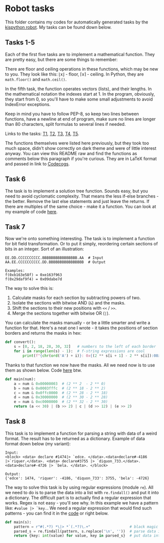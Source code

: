 # Robot tasks
This folder contains my codes for automatically generated tasks by the
[kispython robot][robot]. My tasks can be found down below.

## Tasks 1-5
Each of the first five tasks are to implement a mathematical function.
They are pretty easy, but there are some things to remember:

There are floor and ceiling operations in these functions, which may be
new to you. They look like this: ⌊x⌋ - floor, ⌈x⌉ - ceiling.
In Python, they are `math.floor()` and `math.ceil()`.

In the fifth task, the function operates vectors (lists),
and their lengths. In the mathematical notation the indexes start at 1.
In the program, obviously, they start from 0, so you'll have to make
some small adjustments to avoid IndexError exceptions.

Keep in mind you have to follow PEP-8, so keep two lines
between functions, have a newline at end of program,
make sure no lines are longer than 80 characters,
split formulas to several lines if needed.

Links to the tasks: [T1][t01], [T2][t02], [T3][t03], [T4][t04], [T5][t05].

The functions themselves were listed here previously, but they took too much space,
didn't show correctly on dark theme and were of little interest anyway.
You can view this README raw and find the functions as comments below this paragraph if you're curious.
They are in LaTeX format and passed in link to [Codecogs][codecogs].

<!--
**Note:** the formulas may take a short time to render, you might have to refresh the page.
Unfortunately, they don't work well on dark theme, but you can open them in separate tabs and they'll look fine.

<img style="padding:8px; border-radius:8px; background:white" src="https://latex.codecogs.com/svg.image?f(z)&space;=&space;\frac{z^{2}}{45}&space;-&space;70&space;&space;\left(z^{2}&space;-&space;62&space;&space;z^{3}&space;-&space;58\right)^{3}&space;&plus;&space;\frac{41&space;&space;\left\lfloor&space;z&space;\right\rfloor&space;-&space;53&space;&space;\left(74&space;&space;z^{2}&space;-&space;z\right)^{7}}{z^{5}}" title="f(z) = \frac{z^{2}}{45} - 70 \left(z^{2} - 62 z^{3} - 58\right)^{3} + \frac{41 \left\lfloor z \right\rfloor - 53 \left(74 z^{2} - z\right)^{7}}{z^{5}}" />
<img style="padding:8px; border-radius:8px; background:white" src="https://latex.codecogs.com/svg.image?f(x)&space;=&space;\begin{cases}46&space;&space;x^{4}&space;&plus;&space;1,&&space;x&space;<&space;-3\\72&space;&space;x&space;-&space;\left(14&space;&space;x&space;-&space;7\right),&&space;-3&space;\leq&space;x&space;<&space;12\\\left(x^{3}&space;-&space;82&space;&space;x&space;-&space;x^{2}\right)^{6}&space;&plus;&space;81&space;&space;x&space;&plus;&space;77&space;&space;\left(87&space;&space;x^{2}\right)^{7},&&space;12&space;\leq&space;x&space;<&space;36\\\left(66&space;&space;x&space;&plus;&space;x^{3}\right)^{5}&space;&plus;&space;8&space;&space;\,\mathrm{sin}^{4}&space;x,&&space;x&space;\geq&space;36\end{cases}" title="f(x) = \begin{cases}46 x^{4} + 1,& x < -3\\72 x - \left(14 x - 7\right),& -3 \leq x < 12\\\left(x^{3} - 82 x - x^{2}\right)^{6} + 81 x + 77 \left(87 x^{2}\right)^{7},& 12 \leq x < 36\\\left(66 x + x^{3}\right)^{5} + 8 \,\mathrm{sin}^{4} x,& x \geq 36\end{cases}" />
<img style="padding:8px; border-radius:8px; background:white" src="https://latex.codecogs.com/svg.image?f(b,&space;m,&space;n,&space;p)&space;=&space;\sum_{c=1}^{b}\left(82&space;&space;c&space;-&space;\left(\left\lfloor&space;c&space;\right\rfloor\right)^{4}&space;-&space;\left(31&space;&space;c&space;&plus;&space;47&space;&space;c^{2}&space;&plus;&space;c^{3}\right)^{5}\right)&space;&plus;&space;\sum_{j=1}^{n}\prod_{c=1}^{b}\sum_{k=1}^{m}\left(79&space;&space;j^{3}&space;&plus;&space;50&space;&space;k^{5}&space;&plus;&space;\left(\frac{c}{90}&space;-&space;1&space;-&space;p^{3}\right)^{7}\right)" title="f(b, m, n, p) = \sum_{c=1}^{b}\left(82 c - \left(\left\lfloor c \right\rfloor\right)^{4} - \left(31 c + 47 c^{2} + c^{3}\right)^{5}\right) + \sum_{j=1}^{n}\prod_{c=1}^{b}\sum_{k=1}^{m}\left(79 j^{3} + 50 k^{5} + \left(\frac{c}{90} - 1 - p^{3}\right)^{7}\right)" />
<img style="padding:8px; border-radius:8px; background:white" src="https://latex.codecogs.com/svg.image?f_n&space;=\begin{cases}0.28,&space;&&space;n&space;=&space;0;\\\frac{f_{n&space;-&space;1}^{2}}{32}&space;&plus;&space;0.04&space;&plus;&space;f_{n&space;-&space;1},&space;&&space;n&space;\geq&space;1.\end{cases}" title="f_n =\begin{cases}0.28, & n = 0;\\\frac{f_{n - 1}^{2}}{32} + 0.04 + f_{n - 1}, & n \geq 1.\end{cases}" />
<img style="padding:8px; border-radius:8px; background:white" src="https://latex.codecogs.com/svg.image?f(\vec{z})&space;=&space;\sum_{i=1}^{n}\frac{z_{n&space;&plus;&space;1&space;-&space;\left\lceil&space;i&space;/&space;2&space;\right\rceil}^{4}}{67}" title="f(\vec{z}) = \sum_{i=1}^{n}\frac{z_{n + 1 - \left\lceil i / 2 \right\rceil}^{4}}{67}" />
-->

## Task 6
The task is to implement a solution tree function.
Sounds easy, but you need to avoid cyclomatic complexity.
That means the less if-else branches - the better.
Remove the last else statements and just leave the returns.
If there are multiples of the same choice - make it a function.
You can look at my example of code [here][t06].

## Task 7
Now we're onto something interesting. The task is to implement a function for bit field transformation.
Or to put it simply, reordering certain sections of bits in an integer. Sort of an illustration:
```
EE.DD.CCCCCCCCCC.BBBBBBBBBBBBBBBB.AA  # Input
AA.EE.ССССCCCCCC.DD.BBBBBBBBBBBBBBBB  # Output

Examples:
f(0xb163e58f) = 0xe163f963
f(0x29daf9f4) = 0x09dabe7d
```

The way to solve this is:
1. Calculate masks for each section by subtracting powers of two.
2. Isolate the sections with bitwise AND (`&`) and the masks.
3. Shift the sections to their new positions with `<<` / `>>`.
4. Merge the sections together with bitwise OR (`|`).

You can calculate the masks manually - or be a little smarter and write a function for that.
Here's a neat one I wrote - it takes the positions of section borders and returns the masks in hex:
```python
def convert():
    s = [0, 2, 18, 28, 30, 32]   # numbers to the left of each border
    for i in range(len(s) - 1):  # f-string expressions are cool
        print(f"{chr(ord('A') + i)}: 0x{(2 ** s[i + 1] - 2 ** s[i]):08x}")
```

Thanks to that function we now have the masks. All we need now is to use them as shown below. Code [here][t07] btw.
```python
def main(num):
    a = num & 0x00000003  # (2 ** 2  - 2 ** 0)
    b = num & 0x0003fffc  # (2 ** 18 - 2 ** 2)
    c = num & 0x0ffc0000  # (2 ** 28 - 2 ** 18)
    d = num & 0x30000000  # (2 ** 30 - 2 ** 28)
    e = num & 0xc0000000  # (2 ** 32 - 2 ** 30)
    return (a << 30) | (b >> 2) | c | (d >> 12) | (e >> 2)
```

## Task 8
This task is to implement a function for parsing a string with data of a weird format.
The result has to be returned as a dictionary. Example of data format down below (my variant):
```
Input:
<block> <data> declare #1474|> `edce. </data>.<data>declare#-4186
|>`riquer.</data>. <data> declare#3755 |> `diquon_733.</data>.
<data>declare#-4726 |> `bela. </data>. </block>

Output:
{'edce': 1474, 'riquer': -4186, 'diquon_733': 3755, 'bela': -4726}
```

The way to solve this task is by using regular expressions (module `re`).
All we need to do is to parse the data into a list with `re.findall()` and put it into a dictionary.
The difficult part is to actually find a regular expression that works. Regex is not easy - you'll see why.
In this example we have a pattern like: ```#value |> `key.```. We need a regular expression that would
find such patterns - you can find it in the [code][t08] or right below.
```python
def main(s):
    pattern = r"#(.*?) *\|> *`(.*?)\.+"                  # black magic sorcery (regex)
    parsed_s = re.findall(pattern, s.replace('\n', ''))  # parse data into tuple list
    return {key: int(value) for value, key in parsed_s}  # put data into dictionary
```

[t01]: rt-task1.py
[t02]: rt-task2.py
[t03]: rt-task3.py
[t04]: rt-task4.py
[t05]: rt-task5.py
[t06]: rt-task6.py
[t07]: rt-task7.py
[t08]: rt-task8.py

[robot]: http://kispython.ru
[codecogs]: https://latex.codecogs.com